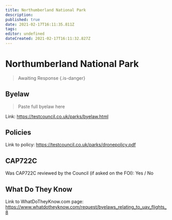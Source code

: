 ```yaml
---
title: Northumberland National Park 
description: 
published: true
date: 2021-02-17T16:11:35.811Z
tags: 
editor: undefined
dateCreated: 2021-02-17T16:11:32.827Z
---
```


# Northumberland National Park 
>  Awaiting Response
> {.is-danger}


## Byelaw
> Paste full byelaw here

Link: 
https://testcouncil.co.uk/parks/byelaw.html

## Policies

Link to policy: 
https://testcouncil.co.uk/parks/dronepolicy.pdf

## CAP722C

Was CAP722C reviewed by the Council (if asked on the FOI): Yes / No

## What Do They Know

Link to WhatDoTheyKnow.com page: 
https://www.whatdotheyknow.com/request/byelaws_relating_to_uav_flights_8